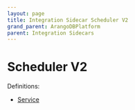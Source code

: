```yaml
---
layout: page
title: Integration Sidecar Scheduler V2
grand_parent: ArangoDBPlatform
parent: Integration Sidecars
---
```


# Scheduler V2

Definitions:

- [Service](https://github.com/arangodb/kube-arangodb/blob/1.3.0/integrations/scheduler/v2/definition/definition.proto)

